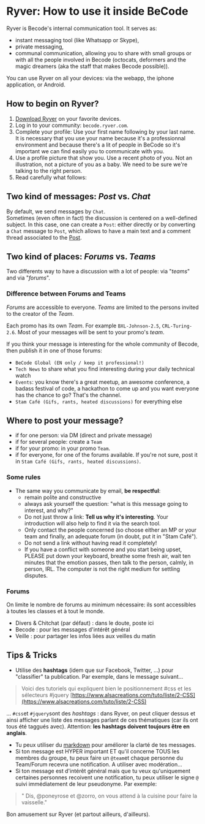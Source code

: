 # Ryver: How to use it inside BeCode


Ryver is Becode's internal communication tool. It serves as:
- instant messaging tool (like Whatsapp or Skype),
- private messaging,
- communal communication, allowing you to share with small groups or with all the people involved in Becode (octocats, deformers and the magic dreamers (aka the staff that makes Becode possible)).

You can use Ryver on all your devices: via the webapp, the iphone application, or Android.

## How to begin on Ryver?
1. [Download Ryver](https://ryver.com/downloads/) on your favorite devices.
2. Log in to your community: `becode.ryver.com`.
3. Complete your profile: Use your first name following by your last name. It is necessary that you use your name because it's a professionnal environment and because there's a lit of people in BeCode so it's important we can find easily you to communicate with you.
4. Use a profile picture that show you. Use a recent photo of you. Not an illustration, not a picture of you as a baby. We need to be sure we're talking to the right person.
5. Read carefully what follows:

## Two kind of messages: *Post* vs. *Chat*
By default, we send messages by `Chat`.    
Sometimes (even often in fact) the discussion is centered on a well-defined subject. In this case, one can create a `Post`: either directly or by converting a `Chat` message to `Post`, which allows to have a main text and a comment thread associated to the [Post](http://support.ryver.com/what-makes-posts-powerful/).

## Two kind of places: *Forums* vs. *Teams*
Two differents way to have a discussion with a lot of people: via "*teams*" and via "*forums*".  

### Difference between Forums and Teams
*Forums* are accessible to everyone. *Teams* are limited to the persons invited to the creator of the *Team*.

Each promo has its own *Team*. For example `BXL-Johnson-2.5`, `CRL-Turing-2.6`. Most of your messages will be sent to your promo's *team*.

If you think your message is interesting for the whole community of Becode, then publish it in one of those forums:

- ``BeCode Global (EN only / keep it professional!)``
- `Tech News` to share what you find interesting during your daily technical watch
- `Events`: you know there's a great meetup, an awesome conference, a badass festival of code, a hackathon to come up and you want everyone has the chance to go? That's the channel.
- `Stam Café (Gifs, rants, heated discussions)` for everything else

## Where to post your message?
- if for one person: via DM (direct and private message)
- if for several people: create a `Team`
- if for your promo: in your promo `Team`.
- if for everyone, for one of the forums available. If you're not sure, post it in `Stam Café (Gifs, rants, heated discussions)`.

### Some rules
- The same way you communicate by email, **be respectful**:
	- remain polite and constructive
	- always ask yourself the question: "what is this message going to interest, and why?"
	- Do not just throw a link: **Tell us why it's interesting**. Your introduction will also help to find it via the search tool.
	- Only contact the people concerned (so choose either an MP or your team and finally, an adequate forum (in doubt, put it in "Stam Café").
	- Do not send a link without having read it completely!
	- If you have a conflict with someone and you start being upset, PLEASE put down your keyboard, breathe some fresh air, wait ten minutes that the emotion passes, then talk to the person, calmly, in person, IRL. The computer is not the right medium for settling disputes.

### Forums
On limite le nombre de forums au minimum nécessaire: ils sont accessibles à toutes les classes et à tout le monde.
- Divers & Chitchat (par défaut) : dans le doute, poste ici
- Becode : pour les messages d'intérêt général
- Veille : pour partager les infos liées aux veilles du matin

## Tips & Tricks
- Utilise des **hashtags** (idem que sur Facebook, Twitter, ...) pour "classifier" ta publication. Par exemple, dans le message suivant...

>Voici des tutoriels qui expliquent bien le positionnement #css et les sélecteurs #jquery [https://www.alsacreations.com/tuto/liste/2-CSS](https://www.alsacreations.com/tuto/liste/2-CSS)

... `#css`et `#jquery`sont des *hashtags* : dans Ryver, on peut cliquer dessus et ainsi afficher une liste des messages parlant de ces thématiques (car ils ont tous été taggués avec). Attention: **les hashtags doivent toujours être en anglais**.  

- Tu peux utiliser du [markdown](http://support.ryver.com/markdown/) pour améliorer la clarté de tes messages.
- Si ton message est HYPER important ET qu'il concerne TOUS les membres du groupe, tu peux faire un `@team`et chaque personne du Team/Forum recevra une notification. A utiliser avec modération...
- Si ton message est d'intérêt général mais que tu veux qu'uniquement certaines personnes recoivent une notification, tu peux utiliser le signe `@` suivi immédiatement de leur pseudonyme. Par exemple:  
> " Dis, @poneyrose et @zorro, on vous attend à la cuisine pour faire la vaisselle."


Bon amusement sur Ryver (et partout ailleurs, d'ailleurs).

